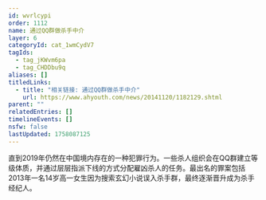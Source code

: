 ```yaml
---
id: wvrlcypi
order: 1112
name: 通过QQ群做杀手中介
layer: 6
categoryId: cat_1wmCydV7
tagIds:
  - tag_jKWvm6pa
  - tag_CHDDbu9q
aliases: []
titledLinks:
  - title: "相关链接: 通过QQ群做杀手中介"
    url: https://www.ahyouth.com/news/20141120/1182129.shtml
parent: ""
relatedEntries: []
timelineEvents: []
nsfw: false
lastUpdated: 1758087125
---
```


直到2019年仍然在中国境内存在的一种犯罪行为。一些杀人组织会在QQ群建立等级体质，并通过层层指派下线的方式分配雇凶杀人的任务。最出名的罪案包括2013年一名14岁高一女生因为搜索玄幻小说误入杀手群，最终逐渐晋升成为杀手经纪人。